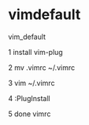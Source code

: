 # vimdefault

vim_default

1 install vim-plug

2 mv .vimrc ~/.vimrc

3 vim ~/.vimrc

4 :PlugInstall

5 done vimrc
